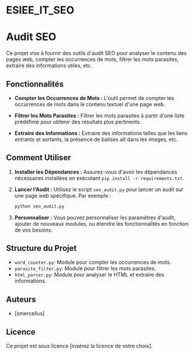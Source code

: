 # ESIEE_IT_SEO
# Audit SEO

Ce projet vise à fournir des outils d'audit SEO pour analyser le contenu des pages web, compter les occurrences de mots, filtrer les mots parasites, extraire des informations utiles, etc.

## Fonctionnalités

- **Compter les Occurrences de Mots :** L'outil permet de compter les occurrences de mots dans le contenu textuel d'une page web.

- **Filtrer les Mots Parasites :** Filtrer les mots parasites à partir d'une liste prédéfinie pour obtenir des résultats plus pertinents.

- **Extraire des Informations :** Extraire des informations telles que les liens entrants et sortants, la présence de balises alt dans les images, etc.

## Comment Utiliser

1. **Installer les Dépendances :** Assurez-vous d'avoir les dépendances nécessaires installées en exécutant `pip install -r requirements.txt`.

2. **Lancer l'Audit :** Utilisez le script `seo_audit.py` pour lancer un audit sur une page web spécifique. Par exemple :

    ```bash
    python seo_audit.py
    ```

3. **Personnaliser :** Vous pouvez personnaliser les paramètres d'audit, ajouter de nouveaux modules, ou étendre les fonctionnalités en fonction de vos besoins.

## Structure du Projet

- `word_counter.py`: Module pour compter les occurrences de mots.
- `parasite_filter.py`: Module pour filtrer les mots parasites.
- `html_parser.py`: Module pour analyser le HTML et extraire des informations.

## Auteurs

- [smercellus]

## Licence

Ce projet est sous licence [insérez la licence de votre choix].

